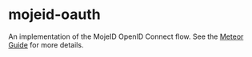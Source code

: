 # mojeid-oauth

An implementation of the MojeID OpenID Connect flow. See the [Meteor Guide](https://guide.meteor.com/accounts.html) for more details.
